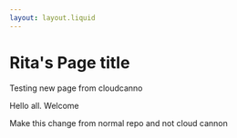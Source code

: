 ```yaml
---
layout: layout.liquid
---
```


# Rita's Page title

Testing new page from cloudcanno

Hello all. Welcome

Make this change from normal repo and not cloud cannon